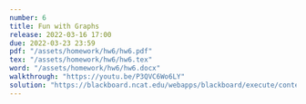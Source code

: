 ```yaml
---
number: 6
title: Fun with Graphs
release: 2022-03-16 17:00
due: 2022-03-23 23:59
pdf: "/assets/homework/hw6/hw6.pdf"
tex: "/assets/homework/hw6/hw6.tex"
word: "/assets/homework/hw6/hw6.docx"
walkthrough: "https://youtu.be/P3QVC6Wo6LY"
solution: "https://blackboard.ncat.edu/webapps/blackboard/execute/content/file?cmd=view&mode=designer&content_id=_5260273_1&course_id=_3567742_1"
---
```


